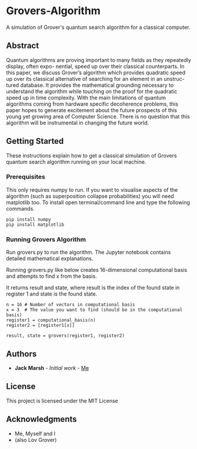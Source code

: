 # Grovers-Algorithm
A simulation of Grover's quantum search algorithm for a classical computer.

## Abstract

Quantum algorithms are proving important to many fields as they repeatedly display, often expo- nential, speed up over their classical counterparts. In this paper, we discuss Grover’s algorithm which provides quadratic speed up over its classical alternative of searching for an element in an unstruc- tured database. It provides the mathematical grounding necessary to understand the algorithm while touching on the proof for the quadratic speed up in time complexity. With the main limitations of quantum algorithms coming from hardware specific decoherence problems, this paper hopes to generate excitement about the future prospects of this young yet growing area of Computer Science. There is no question that this algorithm will be instrumental in changing the future world.

## Getting Started

These instructions explain how to get a classical simulation of Grovers quantum search algorithm running on your local machine.

### Prerequisites

This only requires numpy to run. If you want to visualise aspects of the algorithm (such as superposition collapse probabilities) you will need matplotlib too. To install open terminal/command line and type the following commands.

```
pip install numpy
pip install matplotlib
```

### Running Grovers Algorithm

Run grovers.py to run the algorithm. The Jupyter notebook contains detailed mathematical explanations.

Running grovers.py like below creates 16-dimensional computational basis and attempts to find x from the basis.

It returns result and state, where result is the index of the found state in register 1 and state is the found state.

```
n = 16 # Number of vectors in computational basis
x = 3  # The value you want to find (should be in the computational basis)
register1 = computational_basis(n)
register2 = [register1[x]]

result, state = grovers(register1, register2)
```

## Authors

* **Jack Marsh** - *Initial work* - [Me](https://github.com/jackmarsh)

## License

This project is licensed under the MIT License

## Acknowledgments

* Me, Myself and I
* (also Lov Grover)
